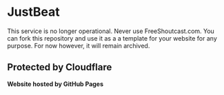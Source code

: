 # JustBeat
This service is no longer operational. Never use FreeShoutcast.com.
You can fork this repository and use it as a a template for your website for any purpose.
For now however, it will remain archived.
## Protected by Cloudflare
**Website hosted by GitHub Pages**
